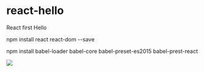 # react-hello

React first Hello

npm install react react-dom --save

npm install babel-loader babel-core babel-preset-es2015 babel-prest-react

![](https://cloud.githubusercontent.com/assets/2735255/17895049/fa95de38-6975-11e6-85fb-4bd37073fd37.jpg)
